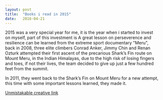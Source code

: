 ```yaml
---
layout: post
title:  "Books i read in 2015"
date:   2016-04-21
---
```

2015 was a very special year for me, it is the year when i started to invest on myself, part of this investment is
A great lesson on perseverence and resilience can be learned from the extreme sport documentary "Meru", back in 2008, three elite climbers Conrad Anker, Jimmy Chin and Renan Ozturk attempted their first ascent of the precarious Shark’s Fin route on Mount Meru, in the Indian Himalayas, due to the high risk of losing fingers and toes, if not their lives, the team decided to give up just a few hundred feet from the summit.

In 2011, they went back to the Shark’s Fin on Mount Meru for a new attempt, this time with some important lessons learned, they made it.

[Unmistakable creative link](https://unmistakablecreative.com/podcast/how-to-become-a-positive-broadcaster-with-michelle-gielan)